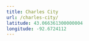 ```yaml
---
title: Charles City
url: /charles-city/
latitude: 43.066361300000004
longitude: -92.6724112
---
```

